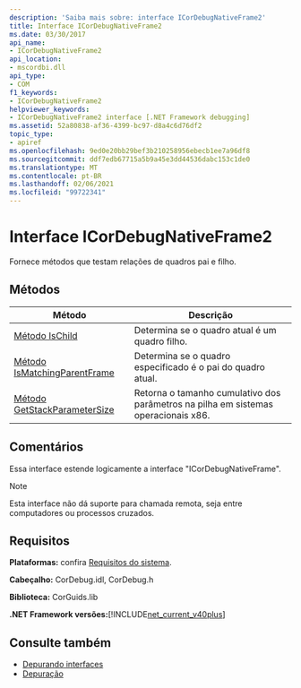 ```yaml
---
description: 'Saiba mais sobre: interface ICorDebugNativeFrame2'
title: Interface ICorDebugNativeFrame2
ms.date: 03/30/2017
api_name:
- ICorDebugNativeFrame2
api_location:
- mscordbi.dll
api_type:
- COM
f1_keywords:
- ICorDebugNativeFrame2
helpviewer_keywords:
- ICorDebugNativeFrame2 interface [.NET Framework debugging]
ms.assetid: 52a80838-af36-4399-bc97-d8a4c6d76df2
topic_type:
- apiref
ms.openlocfilehash: 9ed0e20bb29bef3b210258956ebecb1ee7a96df8
ms.sourcegitcommit: ddf7edb67715a5b9a45e3dd44536dabc153c1de0
ms.translationtype: MT
ms.contentlocale: pt-BR
ms.lasthandoff: 02/06/2021
ms.locfileid: "99722341"
---
```

# <a name="icordebugnativeframe2-interface"></a>Interface ICorDebugNativeFrame2

Fornece métodos que testam relações de quadros pai e filho.  
  
## <a name="methods"></a>Métodos  
  
|Método|Descrição|  
|------------|-----------------|  
|[Método IsChild](icordebugnativeframe2-ischild-method.md)|Determina se o quadro atual é um quadro filho.|  
|[Método IsMatchingParentFrame](icordebugnativeframe2-ismatchingparentframe-method.md)|Determina se o quadro especificado é o pai do quadro atual.|  
|[Método GetStackParameterSize](icordebugnativeframe2-getstackparametersize-method.md)|Retorna o tamanho cumulativo dos parâmetros na pilha em sistemas operacionais x86.|  
  
## <a name="remarks"></a>Comentários  

 Essa interface estende logicamente a interface "ICorDebugNativeFrame".  
  
> [!NOTE]
> Esta interface não dá suporte para chamada remota, seja entre computadores ou processos cruzados.  
  
## <a name="requirements"></a>Requisitos  

 **Plataformas:** confira [Requisitos do sistema](../../get-started/system-requirements.md).  
  
 **Cabeçalho:** CorDebug.idl, CorDebug.h  
  
 **Biblioteca:** CorGuids.lib  
  
 **.NET Framework versões:**[!INCLUDE[net_current_v40plus](../../../../includes/net-current-v40plus-md.md)]  
  
## <a name="see-also"></a>Consulte também

- [Depurando interfaces](debugging-interfaces.md)
- [Depuração](index.md)
